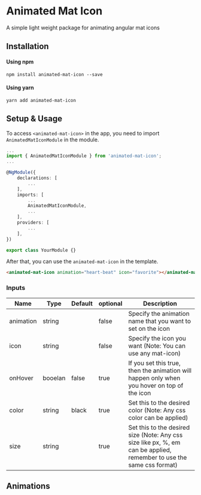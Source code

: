 # Animated Mat Icon

A simple light weight package for animating angular mat icons

## Installation

#### Using npm

```shell
npm install animated-mat-icon --save
```

#### Using yarn

```shell
yarn add animated-mat-icon
```

## Setup & Usage

To access `<animated-mat-icon>` in the app, you need to import `AnimatedMatIconModule` in the module.

```typescript
...
import { AnimatedMatIconModule } from 'animated-mat-icon';
...

@NgModule({
    declarations: [
        ...
    ],
    imports: [
        ...
        AnimatedMatIconModule,
        ...
    ],
    providers: [
        ...
    ],
})

export class YourModule {}

```

After that, you can use the `animated-mat-icon` in the template.

```html
<animated-mat-icon animation="heart-beat" icon="favorite"></animated-mat-icon>
```

### Inputs
| Name       | Type   | Default   | optional  | Description |
| ---------- | ------ | --------- | --------- | ----------- |
| animation  | string |           | false     | Specify the animation name that you want to set on the icon |
| icon       | string |           | false     | Specify the icon you want (Note: You can use any mat-icon)  |
| onHover    | booelan| false     | true      | If you set this true, then the animation will happen only when you hover on top of the icon       |
| color      | string | black     | true      | Set this to the desired color (Note: Any css color can be applied)            |
| size       | string |           | true      | Set this to the desired size (Note: Any css size like px, %, em can be applied, remember to use the same css format)            |

## Animations